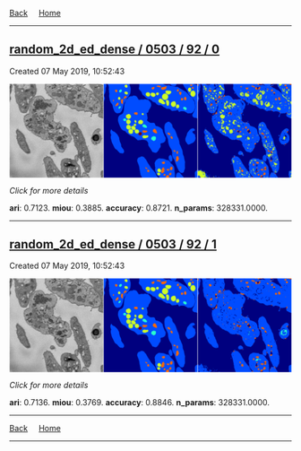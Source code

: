 
[Back](..)&nbsp;&nbsp;&nbsp;&nbsp;&nbsp;[Home](https://leapmanlab.github.io/snapshots)

---

<div class="summary"><a href="0"><h2>random_2d_ed_dense / 0503 / 92 / 0</h2></a><p>Created 07 May 2019, 10:52:43
</p><a href="0"><img src="0/media/summary.png" align="center"></a><p>
<i>Click for more details</i>
</p></div>

**ari**: 0.7123. **miou**: 0.3885. **accuracy**: 0.8721. **n_params**: 328331.0000. 

---

<div class="summary"><a href="1"><h2>random_2d_ed_dense / 0503 / 92 / 1</h2></a><p>Created 07 May 2019, 10:52:43
</p><a href="1"><img src="1/media/summary.png" align="center"></a><p>
<i>Click for more details</i>
</p></div>

**ari**: 0.7136. **miou**: 0.3769. **accuracy**: 0.8846. **n_params**: 328331.0000. 

---

[Back](..)&nbsp;&nbsp;&nbsp;&nbsp;&nbsp;[Home](https://leapmanlab.github.io/snapshots)

---